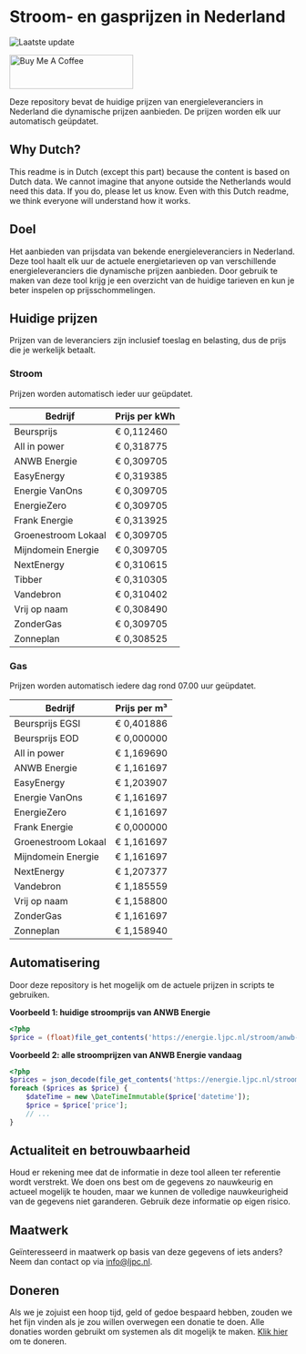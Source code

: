 # Stroom- en gasprijzen in Nederland

![Laatste update](https://img.shields.io/badge/laatste%20update-2023--11--06%2016%3A00%20CET-brightgreen)

<a href="https://www.buymeacoffee.com/Lars-" target="_blank"><img src="https://cdn.buymeacoffee.com/buttons/v2/default-orange.png" alt="Buy Me A Coffee" height="60" style="height: 60px !important;width: 217px !important;" ></a>

Deze repository bevat de huidige prijzen van energieleveranciers in Nederland die dynamische prijzen aanbieden. De prijzen worden elk uur automatisch geüpdatet.

## Why Dutch?

This readme is in Dutch (except this part) because the content is based on Dutch data. We cannot imagine that anyone outside the Netherlands would need this data. If you do, please let us know. Even with this Dutch readme, we think
everyone will understand how it works.

## Doel

Het aanbieden van prijsdata van bekende energieleveranciers in Nederland. Deze tool haalt elk uur de actuele energietarieven op van verschillende energieleveranciers die dynamische prijzen aanbieden. Door gebruik te maken van deze tool
krijg je een overzicht van de huidige tarieven en kun je beter inspelen op prijsschommelingen.

## Huidige prijzen

Prijzen van de leveranciers zijn inclusief toeslag en belasting, dus de prijs die je werkelijk betaalt.

### Stroom

Prijzen worden automatisch ieder uur geüpdatet.

 Bedrijf | Prijs per kWh 
---------|---------------
Beursprijs | € 0,112460
All in power | € 0,318775
ANWB Energie | € 0,309705
EasyEnergy | € 0,319385
Energie VanOns | € 0,309705
EnergieZero | € 0,309705
Frank Energie | € 0,313925
Groenestroom Lokaal | € 0,309705
Mijndomein Energie | € 0,309705
NextEnergy | € 0,310615
Tibber | € 0,310305
Vandebron | € 0,310402
Vrij op naam | € 0,308490
ZonderGas | € 0,309705
Zonneplan | € 0,308525


### Gas

Prijzen worden automatisch iedere dag rond 07.00 uur geüpdatet.

 Bedrijf | Prijs per m³ 
---------|--------------
Beursprijs EGSI | € 0,401886
Beursprijs EOD | € 0,000000
All in power | € 1,169690
ANWB Energie | € 1,161697
EasyEnergy | € 1,203907
Energie VanOns | € 1,161697
EnergieZero | € 1,161697
Frank Energie | € 0,000000
Groenestroom Lokaal | € 1,161697
Mijndomein Energie | € 1,161697
NextEnergy | € 1,207377
Vandebron | € 1,185559
Vrij op naam | € 1,158800
ZonderGas | € 1,161697
Zonneplan | € 1,158940


## Automatisering

Door deze repository is het mogelijk om de actuele prijzen in scripts te gebruiken.

**Voorbeeld 1: huidige stroomprijs van ANWB Energie**

```php
<?php
$price = (float)file_get_contents('https://energie.ljpc.nl/stroom/anwb-energie-nu.txt');

```

**Voorbeeld 2: alle stroomprijzen van ANWB Energie vandaag**

```php
<?php
$prices = json_decode(file_get_contents('https://energie.ljpc.nl/stroom/all-in-power-vandaag.json'),true);
foreach ($prices as $price) {
    $dateTime = new \DateTimeImmutable($price['datetime']);
    $price = $price['price'];
    // ...
}
```

## Actualiteit en betrouwbaarheid

Houd er rekening mee dat de informatie in deze tool alleen ter referentie wordt verstrekt. We doen ons best om de gegevens zo nauwkeurig en actueel mogelijk te houden, maar we kunnen de volledige nauwkeurigheid van de gegevens niet
garanderen. Gebruik deze informatie op eigen risico.

## Maatwerk

Geïnteresseerd in maatwerk op basis van deze gegevens of iets anders? Neem dan contact op
via [info@ljpc.nl](mailto:info@ljpc.nl?subject=Energie%20prijzen).

## Doneren

Als we je zojuist een hoop tijd, geld of gedoe bespaard hebben, zouden we het fijn vinden als je zou willen overwegen een
donatie te doen. Alle donaties worden gebruikt om systemen als dit mogelijk te
maken. [Klik hier](https://www.buymeacoffee.com/Lars-) om te doneren.

